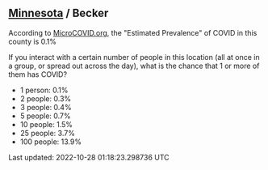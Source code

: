
## [Minnesota](/united-states/minnesota) / Becker

According to [MicroCOVID.org](http://microcovid.org),
the "Estimated Prevalence" of COVID in this county is 0.1%

If you interact with a certain number of people in this location
(all at once in a group, or spread out across the day), what is the chance that
1 or more of them has COVID?

- 1 person: 0.1%
- 2 people: 0.3%
- 3 people: 0.4%
- 5 people: 0.7%
- 10 people: 1.5%
- 25 people: 3.7%
- 100 people: 13.9%

Last updated: 2022-10-28 01:18:23.298736 UTC
